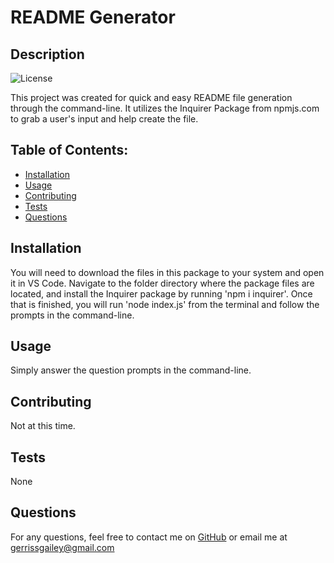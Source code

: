 # README Generator
## Description
![License](https://img.shields.io/badge/License-None-blue.svg "License Badge")

This project was created for quick and easy README file generation through the command-line. It utilizes the Inquirer Package from npmjs.com to grab a user's input and help create the file. 
## Table of Contents:
* [Installation](#installation)
* [Usage](#usage)
* [Contributing](#contributing)
* [Tests](#tests)
* [Questions](#questions)
## Installation
You will need to download the files in this package to your system and open it in VS Code. Navigate to the folder directory where the package files are located, and install the Inquirer package by running 'npm i inquirer'. Once that is finished, you will run 'node index.js' from the terminal and follow the prompts in the command-line.
## Usage
Simply answer the question prompts in the command-line.
## Contributing
Not at this time.
## Tests
None
## Questions
For any questions, feel free to contact me  on [GitHub](https://github.com/gerrissgailey) or email me at gerrissgailey@gmail.com